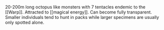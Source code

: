 20-200m long octopus like monsters with 7 tentacles endemic to the [[Warp]].
Attracted to [[magical energy]].
Can become fully transparent.
Smaller individuals tend to hunt in packs while larger specimens are usually only spotted alone.
